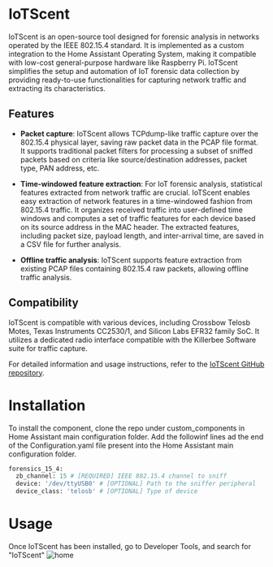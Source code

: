 # IoTScent

IoTScent is an open-source tool designed for forensic analysis in networks operated by the IEEE 802.15.4 standard. It is implemented as a custom integration to the Home Assistant Operating System, making it compatible with low-cost general-purpose hardware like Raspberry Pi. IoTScent simplifies the setup and automation of IoT forensic data collection by providing ready-to-use functionalities for capturing network traffic and extracting its characteristics.

## Features

- **Packet capture**: IoTScent allows TCPdump-like traffic capture over the 802.15.4 physical layer, saving raw packet data in the PCAP file format. It supports traditional packet filters for processing a subset of sniffed packets based on criteria like source/destination addresses, packet type, PAN address, etc.

- **Time-windowed feature extraction**: For IoT forensic analysis, statistical features extracted from network traffic are crucial. IoTScent enables easy extraction of network features in a time-windowed fashion from 802.15.4 traffic. It organizes received traffic into user-defined time windows and computes a set of traffic features for each device based on its source address in the MAC header. The extracted features, including packet size, payload length, and inter-arrival time, are saved in a CSV file for further analysis.

- **Offline traffic analysis**: IoTScent supports feature extraction from existing PCAP files containing 802.15.4 raw packets, allowing offline traffic analysis.

## Compatibility

IoTScent is compatible with various devices, including Crossbow Telosb Motes, Texas Instruments CC2530/1, and Silicon Labs EFR32 family SoC. It utilizes a dedicated radio interface compatible with the Killerbee Software suite for traffic capture.

For detailed information and usage instructions, refer to the [IoTScent GitHub repository](https://github.com/antonio-boiano/IoTScent/tree/main).

# Installation
To install the component, clone the repo under custom_components in Home Assistant main configuration folder. Add the followinf lines ad the end of the Configuration.yaml file present into the Home Assistant main configuration folder.
```python
forensics_15_4:
  zb_channel: 15 # [REQUIRED] IEEE 802.15.4 channel to sniff
  device: '/dev/ttyUSB0' # [OPTIONAL] Path to the sniffer peripheral
  device_class: 'telosb' # [OPTIONAL] Type of device

```

# Usage
Once IoTScent has been installed, go to Developer Tools, and search for "IoTScent"
![home](https://github-production-user-asset-6210df.s3.amazonaws.com/63819514/266593056-d6862f85-6090-43a7-abfe-bf214076a29b.png)
